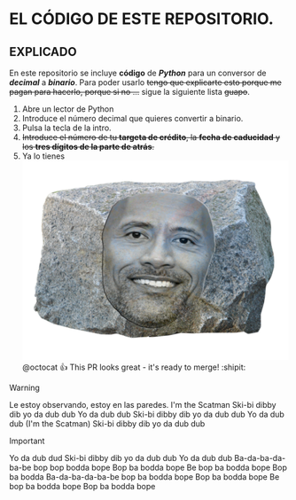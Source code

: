 # EL CÓDIGO DE ESTE REPOSITORIO.
## EXPLICADO

En este repositorio se incluye **código** de **_Python_** para un conversor de ***decimal*** a ***binario***.
Para poder usarlo ~~tengo que explicarte esto porque me pagan para hacerlo, porque si no ...~~ sigue la siguiente lista ~~guapo~~.
1. Abre un lector de Python
2. Introduce el número decimal que quieres convertir a binario.
3. Pulsa la tecla de la intro.
4. ~~Introduce el número de tu **targeta de crédito**, la **fecha de caducidad** y los **tres dígitos de la parte de atrás**.~~
5. Ya lo tienes
![La roca, pero es una roca.](dtuw1afznfv71.png)
@octocat :+1: This PR looks great - it's ready to merge! :shipit:
> [!WARNING]
> Le estoy observando, estoy en las paredes.
> I'm the Scatman
> Ski-bi dibby dib yo da dub dub
> Yo da dub dub
> Ski-bi dibby dib yo da dub dub
> Yo da dub dub
> (I'm the Scatman)
> Ski-bi dibby dib yo da dub dub

> [!Important]
> Yo da dub dud
> Ski-bi dibby dib yo da dub dub
> Yo da dub dub
> Ba-da-ba-da-ba-be bop bop bodda bope
> Bop ba bodda bope
> Be bop ba bodda bope
> Bop ba bodda
> Ba-da-ba-da-ba-be bop ba bodda bope
> Bop ba bodda bope
> Be bop ba bodda bope
> Bop ba bodda bope
